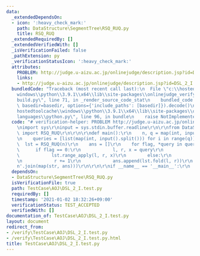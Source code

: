 ```yaml
---
data:
  _extendedDependsOn:
  - icon: ':heavy_check_mark:'
    path: DataStructure\SegmentTree\RSQ_RUQ.py
    title: RSQ_RUQ
  _extendedRequiredBy: []
  _extendedVerifiedWith: []
  _isVerificationFailed: false
  _pathExtension: py
  _verificationStatusIcon: ':heavy_check_mark:'
  attributes:
    PROBLEM: http://judge.u-aizu.ac.jp/onlinejudge/description.jsp?id=DSL_2_I
    links:
    - http://judge.u-aizu.ac.jp/onlinejudge/description.jsp?id=DSL_2_I
  bundledCode: "Traceback (most recent call last):\n  File \"c:\\hostedtoolcache\\\
    windows\\python\\3.9.1\\x64\\lib\\site-packages\\onlinejudge_verify\\documentation\\\
    build.py\", line 71, in _render_source_code_stat\n    bundled_code = language.bundle(stat.path,\
    \ basedir=basedir, options={'include_paths': [basedir]}).decode()\n  File \"c:\\\
    hostedtoolcache\\windows\\python\\3.9.1\\x64\\lib\\site-packages\\onlinejudge_verify\\\
    languages\\python.py\", line 96, in bundle\n    raise NotImplementedError\nNotImplementedError\n"
  code: "# verification-helper: PROBLEM http://judge.u-aizu.ac.jp/onlinejudge/description.jsp?id=DSL_2_I\r\
    \nimport sys\r\ninput = sys.stdin.buffer.readline\r\n\r\nfrom DataStructure.SegmentTree.RSQ_RUQ\
    \ import RSQ_RUQ\r\n\r\n\r\ndef main():\r\n    n, q = map(int, input().split())\r\
    \n    queries = [list(map(int, input().split())) for i in range(q)]\r\n\r\n  \
    \  lst = RSQ_RUQ(n)\r\n    ans = []\r\n    for flag, *query in queries:\r\n  \
    \      if flag == 0:\r\n            l, r, x = query\r\n            r += 1\r\n\
    \            lst.range_apply(l, r, x)\r\n        else:\r\n            l, r = query\r\
    \n            r += 1\r\n            ans.append(lst.fold(l, r))\r\n    print('\\\
    n'.join(map(str, ans)))\r\n\r\n\r\nif __name__ == '__main__':\r\n    main()\r\n"
  dependsOn:
  - DataStructure\SegmentTree\RSQ_RUQ.py
  isVerificationFile: true
  path: TestCase\AOJ\DSL_2_I.test.py
  requiredBy: []
  timestamp: '2021-01-02 18:32:26+09:00'
  verificationStatus: TEST_ACCEPTED
  verifiedWith: []
documentation_of: TestCase\AOJ\DSL_2_I.test.py
layout: document
redirect_from:
- /verify\TestCase\AOJ\DSL_2_I.test.py
- /verify\TestCase\AOJ\DSL_2_I.test.py.html
title: TestCase\AOJ\DSL_2_I.test.py
---
```

